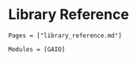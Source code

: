 # Library Reference

```@index
Pages = ["library_reference.md"]
```

```@autodocs
Modules = [GAIO]
```
